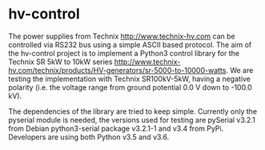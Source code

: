 # hv-control

The power supplies from Technix http://www.technix-hv.com can be
controlled via RS232 bus using a simple ASCII based protocol.  The aim
of the hv-control project is to implement a Python3 control library
for the Technix SR 5kW to 10kW series
http://www.technix-hv.com/technix/products/HV-generators/sr-5000-to-10000-watts.
We are testing the implementation with Technix SR100kV-5kW, having a
negative polarity (i.e. the voltage range from ground potential 0.0 V
down to -100.0 kV).

The dependencies of the library are tried to keep simple.  Currently
only the pyserial module is needed, the versions used for testing are
pySerial v3.2.1 from Debian python3-serial package v3.2.1-1 and v3.4
from PyPi.  Developers are using both Python v3.5 and v3.6.
